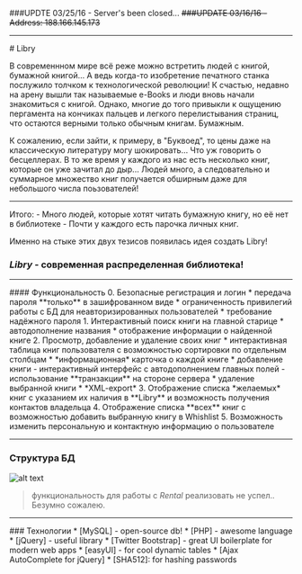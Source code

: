 ###UPDTE 03/25/16 - Server's been closed...
~~###UPDATE 03/16/16 - Address: 188.166.145.173~~
<hr>
# Libry

   В современнном мире всё реже можно встретить людей с книгой, бумажной книгой... А ведь когда-то изобретение печатного станка послужило толчком к технологической революции! 
К счастью, недавно на арену вышли так называемые e-Books и люди вновь начали знакомиться с книгой. Однако, многие до того привыкли к ощущению 
пергамента на кончиках пальцев и легкого перелистывания страниц, что остаются верными только обычным книгам. Бумажным.

К сожалению, если зайти, к примеру, в "Буквоед", то цены даже на классическую литературу могу шокировать... Что уж говорить о бесцеллерах. В то же время у каждого из нас есть несколько книг, которые он уже зачитал до дыр... Людей много, а следовательно и суммарное множество книг получается обширным даже для небольшого числа поьзователей!
<hr>
Итого:
- Много людей, которые хотят читать бумажную книгу, но её нет в библиотеке
- Почти у каждого есть парочка личных книг.

Именно на стыке этих двух тезисов появилась идея создать Libry!
### *Libry* - современная распределенная библиотека!
<hr>
#### Функциональность
0. Безопасные регистрация и логин
  * передача пароля **только** в зашифрованном виде
  * ограниченность привилегий работы с БД для неавторизированных пользователей
  * требование надёжного пароля
1. Интерактивный поиск книги на главной старице
  * автодополнение названия
  * отображение информации о найденной книге
2. Просмотр, добавление и удаление своих книг
  * интерактивная таблица книг пользователя с возможностью сортировки по отдельным столбцам
  * *информационная* карточка о каждой книге
  * добавление книги
    - интерактивный интерфейс с автодополнением главных полей
    - использование **транзакции** на стороне сервера
  * удаление выбранной книги
  * *XML-export*
3. Отображение списка *желаемых* книг с указанием их наличия в **Libry** и возможность получения контактов владельца
4. Отображение списка **всех** книг с возможностью добавить выбранную книгу в Whishlist
5. Возможность изменить персональную и контактную информацию о пользователе
<hr>

### Структура БД
![alt text](https://github.com/AlexWorldD/StudID/blob/master/SQL/EER%20for%20Libry.png)
   > функциональность для работы с *Rental* реализовать не успел.. Безумно сожалею.
   
<hr>
### Технологии
* [MySQL] - open-source db!
* [PHP] - awesome language
* [jQuery] - useful library
* [Twitter Bootstrap] - great UI boilerplate for modern web apps
* [easyUI] - for cool dynamic tables
* [Ajax AutoComplete for jQuery]
* [SHA512]: for hashing passwords

 [Twitter Bootstrap]: <http://twitter.github.com/bootstrap/>
 [MySQL]: <https://www.mysql.com/>
 [PHP]: <https://secure.php.net/>
 [jQuery]: <http://jquery.com>
 [easyUI]: <http://www.jeasyui.com/>
 [Ajax AutoComplete for jQuery]: <https://www.devbridge.com/sourcery/components/jquery-autocomplete/>
 [SHA512]: <http://pajhome.org.uk/crypt/md5/>
